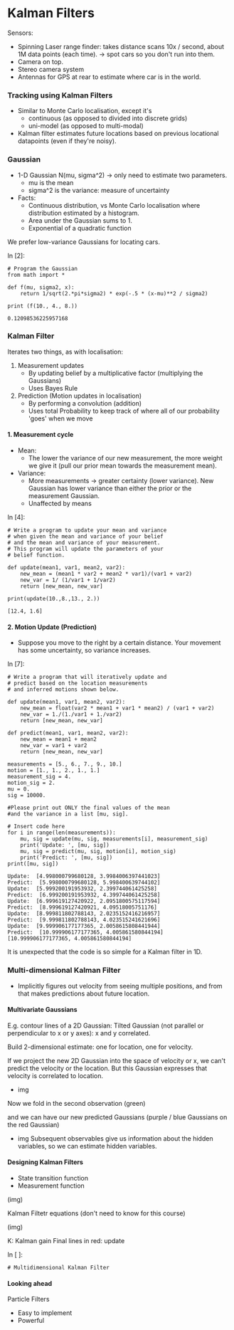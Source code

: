 # Kalman Filters

Sensors:

- Spinning Laser range finder: takes distance scans 10x / second, about 1M data points (each time). -> spot cars so you don't run into them.
- Camera on top.
- Stereo camera system
- Antennas for GPS at rear to estimate where car is in the world.

### Tracking using Kalman Filters

- Similar to Monte Carlo localisation, except it's
  - continuous (as opposed to divided into discrete grids)
  - uni-model (as opposed to multi-modal)
- Kalman filter estimates future locations based on previous locational datapoints (even if they're noisy).

### Gaussian

- 1-D Gaussian N(mu, sigma^2) -> only need to estimate two parameters.
  - mu is the mean
  - sigma^2 is the variance: measure of uncertainty
- Facts:
  - Continuous distribution, vs Monte Carlo localisation where distribution estimated by a histogram.
  - Area under the Gaussian sums to 1.
  - Exponential of a quadratic function

We prefer low-variance Gaussians for locating cars.

In [2]:

```
# Program the Gaussian
from math import *

def f(mu, sigma2, x):
    return 1/sqrt(2.*pi*sigma2) * exp(-.5 * (x-mu)**2 / sigma2)

print (f(10., 4., 8.))

```

```
0.12098536225957168

```

### Kalman Filter

Iterates two things, as with localisation:

1. Measurement updates
   - By updating belief by a multiplicative factor (multiplying the Gaussians)
   - Uses Bayes Rule
2. Prediction (Motion updates in localisation)
   - By performing a convolution (addition)
   - Uses total Probability to keep track of where all of our probability 'goes' when we move

#### 1. Measurement cycle

- Mean:
  - The lower the variance of our new measurement, the more weight we give it (pull our prior mean towards the measurement mean).
- Variance:
  - More measurements -> greater certainty (lower variance). New Gaussian has lower variance than either the prior or the measurement Gaussian.
  - Unaffected by means

In [4]:

```
# Write a program to update your mean and variance
# when given the mean and variance of your belief
# and the mean and variance of your measurement.
# This program will update the parameters of your
# belief function.

def update(mean1, var1, mean2, var2):
    new_mean = (mean1 * var2 + mean2 * var1)/(var1 + var2)
    new_var = 1/ (1/var1 + 1/var2)
    return [new_mean, new_var]

print(update(10.,8.,13., 2.))

```

```
[12.4, 1.6]

```

#### 2. Motion Update (Prediction)

- Suppose you move to the right by a certain distance. Your movement has some uncertainty, so variance increases.

In [7]:

```
# Write a program that will iteratively update and
# predict based on the location measurements 
# and inferred motions shown below. 

def update(mean1, var1, mean2, var2):
    new_mean = float(var2 * mean1 + var1 * mean2) / (var1 + var2)
    new_var = 1./(1./var1 + 1./var2)
    return [new_mean, new_var]

def predict(mean1, var1, mean2, var2):
    new_mean = mean1 + mean2
    new_var = var1 + var2
    return [new_mean, new_var]

measurements = [5., 6., 7., 9., 10.]
motion = [1., 1., 2., 1., 1.]
measurement_sig = 4.
motion_sig = 2.
mu = 0.
sig = 10000.

#Please print out ONLY the final values of the mean
#and the variance in a list [mu, sig]. 

# Insert code here
for i in range(len(measurements)):
    mu, sig = update(mu, sig, measurements[i], measurement_sig)
    print('Update: ', [mu, sig])
    mu, sig = predict(mu, sig, motion[i], motion_sig)
    print('Predict: ', [mu, sig])
print([mu, sig])

```

```
Update:  [4.998000799680128, 3.9984006397441023]
Predict:  [5.998000799680128, 5.998400639744102]
Update:  [5.999200191953932, 2.399744061425258]
Predict:  [6.999200191953932, 4.399744061425258]
Update:  [6.999619127420922, 2.0951800575117594]
Predict:  [8.999619127420921, 4.09518005751176]
Update:  [8.999811802788143, 2.0235152416216957]
Predict:  [9.999811802788143, 4.023515241621696]
Update:  [9.999906177177365, 2.0058615808441944]
Predict:  [10.999906177177365, 4.005861580844194]
[10.999906177177365, 4.005861580844194]

```

It is unexpected that the code is so simple for a Kalman filter in 1D.

### Multi-dimensional Kalman Filter

- Implicitly figures out velocity from seeing multiple positions, and from that makes predictions about future location.

#### Multivariate Gaussians

E.g. contour lines of a 2D Gaussian: Tilted Gaussian (not parallel or perpendicular to x or y axes): x and y correlated.

Build 2-dimensional estimate: one for location, one for velocity.

If we project the new 2D Gaussian into the space of velocity or x, we can't predict the velocity or the location. But this Gaussian expresses that velocity is correlated to location.

- img

Now we fold in the second observation (green)

and we can have our new predicted Gaussians (purple / blue Gaussians on the red Gaussian)

- img Subsequent observables give us information about the hidden variables, so we can estimate hidden variables.

#### Designing Kalman Filters

- State transition function
- Measurement function

(img)

Kalman Filtetr equations (don't need to know for this course)

(img)

K: Kalman gain Final lines in red: update

In [ ]:

```
# Multidimensional Kalman Filter

```

#### Looking ahead

Particle Filters

- Easy to implement
- Powerful